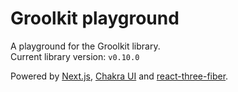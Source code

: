 # Groolkit playground

A playground for the Groolkit library.  
Current library version: `v0.10.0`

Powered by [Next.js](https://nextjs.org/), [Chakra UI](https://chakra-ui.com/) and [react-three-fiber](https://github.com/pmndrs/react-three-fiber).
